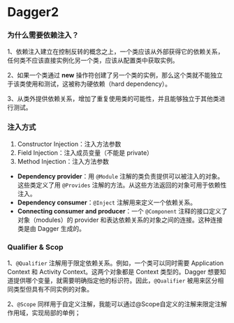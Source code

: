 # Dagger2

### 为什么需要依赖注入？

1、依赖注入建立在控制反转的概念之上，一个类应该从外部获得它的依赖关系，任何类不应该直接实例化另一个类，应该从配置类中获取实例。

2、如果一个类通过 **new** 操作符创建了另一个类的实例，那么这个类就不能独立于该类使用和测试，这被称为硬依赖（hard dependency）。

3、从类外提供依赖关系，增加了重复使用类的可能性，并且能够独立于其他类进行测试。

### 注入方式

1. Constructor Injection：注入方法参数
2. Field Injection：注入成员变量（不能是 private）
3. Method Injection：注入方法参数

* **Dependency provider**：用 `@Module` 注解的类负责提供可以被注入的对象。这些类定义了用 `@Provides` 注解的方法。从这些方法返回的对象可用于依赖性注入。
* **Dependency consumer**：`@Inject` 注解用来定义一个依赖关系。
* **Connecting consumer and producer**：一个 `@Component` 注释的接口定义了对象（modules）的 provider 和表达依赖关系的对象之间的连接。这种连接类是由 Dagger 生成的。

### Qualifier & Scop

1、`@Qualifier` 注解用于限定依赖关系。例如，一个类可以同时需要 Application Context 和 Activity Context。这两个对象都是 Context 类型的。Dagger 想要知道提供哪个变量，就需要明确指定他的标识符。因此，`@Qualifier` 被用来区分相同类型但具有不同实例的对象。

2、`@Scope` 同样用于自定义注解，我能可以通过@Scope自定义的注解来限定注解作用域，实现局部的单例；

 

